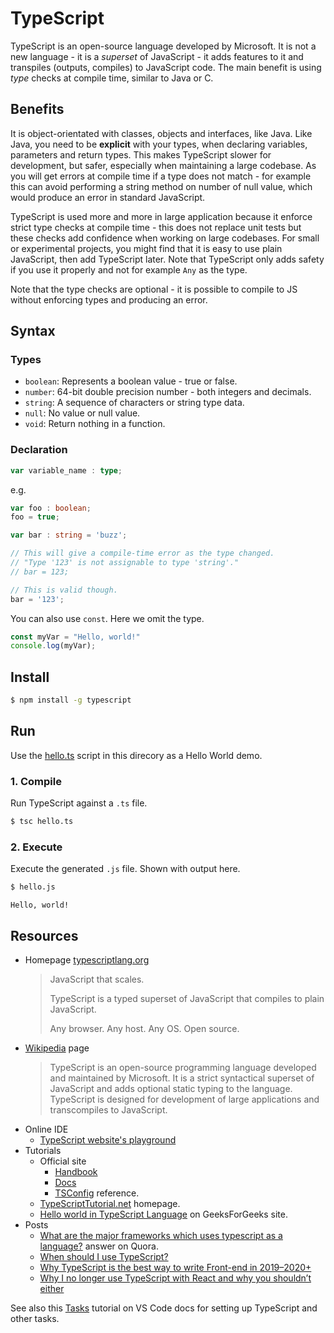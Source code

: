 # TypeScript

TypeScript is an open-source language developed by Microsoft. It is not a new language - it is a _superset_ of JavaScript - it adds features to it and transpiles (outputs, compiles) to JavaScript code. The main benefit is using _type_ checks at compile time, similar to Java or C.


## Benefits

It is object-orientated with classes, objects and interfaces, like Java. Like Java, you need to be **explicit** with your types, when declaring variables, parameters and return types. This makes TypeScript slower for development, but safer, especially when maintaining a large codebase. As you will get errors at compile time if a type does not match - for example this can avoid performing a string method on number of null value, which would produce an error in standard JavaScript.

TypeScript is used more and more in large application because it enforce strict type checks at compile time - this does not replace unit tests but these checks add confidence when working on large codebases. For small or experimental projects, you might find that it is easy to use plain JavaScript, then add TypeScript later. Note that TypeScript only adds safety if you use it properly and not for example `Any` as the type.

Note that the type checks are optional - it is possible to compile to JS without enforcing types and producing an error.


## Syntax

### Types

- `boolean`: Represents a boolean value - true or false.
- `number`: 64-bit double precision number - both integers and decimals.
- `string`: A sequence of characters or string type data.
- `null`: No value or null value.
- `void`: Return nothing in a function.

### Declaration

```ts
var variable_name : type;
```

e.g.

```ts
var foo : boolean;
foo = true;
```

```ts
var bar : string = 'buzz';

// This will give a compile-time error as the type changed.
// "Type '123' is not assignable to type 'string'."
// bar = 123;

// This is valid though.
bar = '123';
```

You can also use `const`. Here we omit the type.

```ts
const myVar = "Hello, world!"
console.log(myVar);
```


## Install

```sh
$ npm install -g typescript
```

## Run

Use the [hello.ts](hello.ts) script in this direcory as a Hello World demo.


### 1. Compile

Run TypeScript against a `.ts` file.

```sh
$ tsc hello.ts
```

### 2. Execute

Execute the generated `.js` file. Shown with output here.

```sh
$ hello.js
```
```
Hello, world!
```


## Resources

* Homepage [typescriptlang.org](https://www.typescriptlang.org/ "https://www.typescriptlang.org/")
    > JavaScript that scales.
    >
    > TypeScript is a typed superset of JavaScript that compiles to plain JavaScript.
    >
    > Any browser. Any host. Any OS. Open source.
* [Wikipedia](https://en.wikipedia.org/wiki/TypeScript) page
    > TypeScript is an open-source programming language developed and maintained by Microsoft. It is a strict syntactical superset of JavaScript and adds optional static typing to the language. TypeScript is designed for development of large applications and transcompiles to JavaScript.
* Online IDE
    - [TypeScript website's playground](https://www.typescriptlang.org/play)
* Tutorials
    - Official site
        - [Handbook](https://www.typescriptlang.org/docs/handbook/intro.html)
        - [Docs](https://www.typescriptlang.org/docs)
        - [TSConfig](https://www.typescriptlang.org/tsconfig) reference.
    - [TypeScriptTutorial.net](https://www.typescripttutorial.net/) homepage.
    - [Hello world in TypeScript Language](https://www.geeksforgeeks.org/hello-world-in-typescript-language/) on GeeksForGeeks site.
* Posts
    - [What are the major frameworks which uses typescript as a language?](https://www.quora.com/What-are-the-major-frameworks-which-uses-typescript-as-a-language) answer on Quora.
    - [When should I use TypeScript?](https://www.freecodecamp.org/news/when-should-i-use-typescript-311cb5fe801b/)
    - [Why TypeScript is the best way to write Front-end in 2019–2020+](https://medium.com/@jtomaszewski/why-typescript-is-the-best-way-to-write-front-end-in-2019-feb855f9b164)
    - [Why I no longer use TypeScript with React and why you shouldn’t either](https://hackernoon.com/why-i-no-longer-use-typescript-with-react-and-why-you-shouldnt-either-e744d27452b4)

See also this [Tasks](https://code.visualstudio.com/docs/editor/tasks) tutorial on VS Code docs for setting up TypeScript and other tasks.
